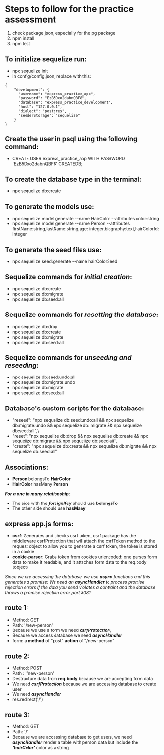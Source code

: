 # Steps to follow for the practice assessment

1. check package json, especially for the pg package
2. npm install
3. npm test

## To initialize sequelize run:

- npx sequelize init
- in config/config.json, replace with this:

```
{
    "development": {
      "username": "express_practice_app",
      "password": "EzB5Dxo2dabnQBF8",
      "database": "express_practice_development",
      "host": "127.0.0.1",
      "dialect": "postgres",
      "seederStorage": "sequelize"
    } 
}
```

## Create the user in psql using the following command:

- CREATE USER express_practice_app WITH PASSWORD 'EzB5Dxo2dabnQBF8' CREATEDB;

## To create the database type in the terminal:

- npx sequelize db:create

## To generate the models use:

- npx sequelize model:generate --name HairColor --attributes color:string
- npx sequelize model:generate --name Person --attributes firstName:string,lastName:string,age:
  integer,biography:text,hairColorId: integer

## To generate the seed files use:

- npx sequelize seed:generate --name hairColorSeed

## Sequelize commands for *initial creation*:

- npx sequelize db:create
- npx sequelize db:migrate
- npx sequelize db:seed:all

## Sequelize commands for *resetting the database*:

- npx sequelize db:drop
- npx sequelize db:create
- npx sequelize db:migrate
- npx sequelize db:seed:all

## Sequelize commands for *unseeding and reseeding*:

- npx sequelize db:seed:undo:all
- npx sequelize db:migrate:undo
- npx sequelize db:migrate
- npx sequelize db:seed:all

## Database's custom scripts for the database:

- "reseed": "npx sequelize db:seed:undo:all && npx sequelize db:migrate:undo && npx sequelize db:
  migrate && npx sequelize db:seed:all",\
- "reset": "npx sequelize db:drop && npx sequelize db:create && npx sequelize db:migrate && npx
  sequelize db:seed:all",
- "create": "npx sequelize db:create && npx sequelize db:migrate && npx sequelize db:seed:all"

## Associations:

- **Person** belongsTo **HairColor**
- **HairColor** hasMany **Person**

***For a one to many relationship***:
- The side with the ***foreignKey*** should use **belongsTo** 
- The other side should use **hasMany**

## express app.js forms:

- **csrf**: Generates and checks csrf token, csrf package has the middleware csrfProtection that
  will attach the csrfToken method to the request object to allow you to generate a csrf token, the
  token is stored in a cookie
- **cookie-parser**: Grabs token from cookies urlencoded: one parses form data to make it readable,
  and it attaches form data to the req.body (object)

*Since we are accessing the database, we use ***async*** functions and this generates a promise:
We need an ***asyncHandler*** to process promise rejection errors if the data you send violates a
contraint and the database throws a promise rejection error port 8081*

## route 1:

- Method: GET
- Path: '/new-person'
- Because we use a form we need ***csrfProtection***,
- Because we access database we need ***asyncHandler***
- form: a **method** of "post" **action** of "/new-person"

## route 2:

- Method: POST
- Path : '/new-person'
- Destructure data from **req.body** because we are accepting form data
- We need ***csrfProtection*** because we are accessing database to create user
- We need ***asyncHandler***
- res.redirect('/')

## route 3:

- Method: GET
- Path: '/'
- Because we are accessing database to get users, we need ***asyncHandler*** render a table with
  person data but include the ***'hairColor'*** color as a string
